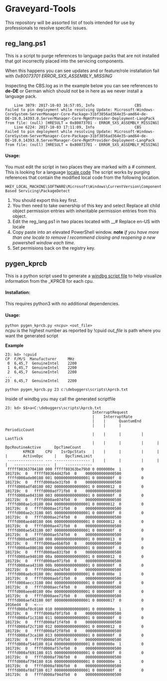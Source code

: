 # Graveyard-Tools
This repository will be assorted list of tools intended for use by professionals to resolve specific issues. 

## reg_lang.ps1 
This is a script to purge references to language packs that are not installed that got incorrectly placed into the servicing components.  
  
When this happens you can see updates and or feature/role installation fail with *0x80073701 ERROR_SXS_ASSEMBLY_MISSING*

  
Inspecting the CBS.log as in the example below you can see references to __de-DE__ or German which should not be in here as we never install a language pack. 
```
	Line 3079: 2017-10-03 16:57:05, Info                  CBS    Failed to pin deployment while resolving Update: Microsoft-Windows-CoreSystem-ServerManager-Core-Package~31bf3856ad364e35~amd64~de-DE~10.0.14393.0.ServerManager-Core-MgmtProvider-Deployment-LangPack from file: (null) [HRESULT = 0x80073701 - ERROR_SXS_ASSEMBLY_MISSING]
	Line 6224: 2017-10-03 17:11:09, Info                  CBS    Failed to pin deployment while resolving Update: Microsoft-Windows-CoreSystem-ServerManager-Core-Package~31bf3856ad364e35~amd64~de-DE~10.0.14393.0.ServerManager-Core-MgmtProvider-Deployment-LangPack from file: (null) [HRESULT = 0x80073701 - ERROR_SXS_ASSEMBLY_MISSING]
```

#### Usage:

You must edit the script in two places they are marked with a _#_ comment. This is looking for a language [locale code](https://msdn.microsoft.com/en-us/library/cc233982.aspx)
The script works by purging references that contain the modified local code from the following location.  
  
```HKEY_LOCAL_MACHINE\SOFTWARE\Microsoft\Windows\CurrentVersion\Component Based Servicing\PackageDetect```
  
1. You should export this key first. 
2. You then need to take ownership of this key and select Replace all child object permission entries with inheritable permission entries from this object.
3. Edit the reg_lang.ps1 in two places located with __# Replace en-US with locale 
4. Copy paste into an elevated PowerShell window. __note__ *if you have more than one locale to remove I recommend closing and reopening a new powershell window each time.*
5. Set permisions back on the registry key. 

## pygen_kprcb
This is a python script used to generate a [windbg script file](https://docs.microsoft.com/en-us/windows-hardware/drivers/debugger/using-script-files)
 to help visualize information from the _KPRCB for each cpu.  

#### Installation:
This requires python3 with no additional dependencies.

#### Usage:
`python pygen_kprcb.py <ncpu> <out_file>`   
_ncpu_ is the highest number as reported by !cpuid
*out_file* is path where you want the generated script

__Example__ 
```
23: kd> !cpuid
CP  F/M/S  Manufacturer     MHz
 0  6,45,7  GenuineIntel    2200
 1  6,45,7  GenuineIntel    2200
 2  6,45,7  GenuineIntel    2200
...
23  6,45,7  GenuineIntel    2200
```

`python pygen_kprcb.py 23 c:\debuggers\scripts\kprcb.txt`

Inside of windbg you may call the generated scriptfile 
```
23: kd> $$>a<C:\debuggers\scripts\kprcb.txt
                                       InterruptRequest
                                       |    InterruptRate
                                       |    |      QuantumEnd
                                       |    |      |         PeriodicCount
                                       |    |      |         |      LastTick
                                       |    |      |         |      |     DpcRoutineActive      DpcTimeCount
        KPRCB     CPU    IsrDpcStats   |    |      |         |      |     |       ActiveDpc     |    DpcTimeLimit
 ---------------- --- ---------------- |    |      |         |      |     |   ----------------  |    ------------
 fffff80363704180 000 fffff80363be79b0 0 0000000e  1         0   101719c  0   fffff80364d42fb0  0    0000000000000500
 ffffd000ade00180 001 0000000000000001 0 0000000f  0         0   101719c  0   ffffd000ade31fb0  0    0000000000000500
 ffffd000adf40180 002 0000000000000001 0 00000012  0         0   101719c  0   ffffd000adf71fb0  0    0000000000000500
 ffffd000ae043180 003 0000000000000001 0 0000000f  0         0   101719c  0   ffffd000ae074fb0  0    0000000000000500
 ffffd000ae1c0180 004 0000000000000001 0 00000012  0         0   101719c  0   ffffd000ae1f1fb0  0    0000000000000500
 ffffd000ae2c3180 005 0000000000000001 0 0000000f  0         0   101719c  0   ffffd000ae2f4fb0  0    0000000000000500
 ffffd000ae440180 006 0000000000000001 0 00000012  0         0   101719c  0   ffffd000ae471fb0  0    0000000000000500
 ffffd000ae543180 007 0000000000000001 0 0000000f  0         0   101719c  0   ffffd000ae574fb0  0    0000000000000500
 ffffd000ae685180 008 0000000000000001 0 00000013  0         0   101719c  0   ffffd000ae6b6fb0  0    0000000000000500
 ffffd000ae800180 009 0000000000000001 0 0000000f  0         0   101719c  0   ffffd000ae831fb0  0    0000000000000500
 ffffd000ae940180 00a 0000000000000001 0 00000012  0         0   101719c  0   ffffd000ae971fb0  0    0000000000000500
 ffffd000aea43180 00b 0000000000000001 0 0000000f  0         0   101719c  0   ffffd000aea74fb0  0    0000000000000500
 ffffd000aebc0180 00c 0000000000000001 0 0000000e  1         0   101719c  0   ffffd000aebf1fb0  0    0000000000000500
 ffffd000aecc3180 00d 0000000000000001 0 0000000f  0         0   101719c  0   ffffd000aecf4fb0  0    0000000000000500
 ffffd000aee40180 00e 0000000000000001 0 0000000f  0         0   101719c  0   ffffd000aee71fb0  0    0000000000000500
 ffffd000aef43180 00f 0000000000000001 0 00000017  0         0   1016ed4  0   <---
 ffffd000af0c0180 010 0000000000000001 0 0000000e  1         0   101719c  0   ffffd000af0f1fb0  0    0000000000000500
 ffffd000af1c3180 011 0000000000000001 0 0000000f  0         0   101719c  0   ffffd000af1f4fb0  0    0000000000000500
 ffffd000af2c7180 012 0000000000000001 0 00000012  0         0   101719c  0   ffffd000af2f8fb0  0    0000000000000500
 ffffd000af3ca180 013 0000000000000001 0 0000000f  0         0   101719c  0   ffffd000af3fbfb0  0    0000000000000500
 ffffd000af54d180 014 0000000000000001 0 0000000e  1         0   101719c  0   ffffd000af57efb0  0    0000000000000500
 ffffd000af691180 015 0000000000000001 0 0000000f  0         0   101719c  0   ffffd000af706fb0  0    0000000000000500
 ffffd000af794180 016 0000000000000001 0 0000000e  1         0   101719c  0   ffffd000af806fb0  0    0000000000000500
 ffffd000af8d7180 017 0000000000000001 0 0000000f  0         0   101719c  0   ffffd000af94dfb0  0    0000000000000500
```